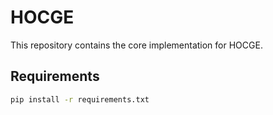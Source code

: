 # HOCGE

This repository contains the core implementation for HOCGE.

## Requirements

```bash
pip install -r requirements.txt

